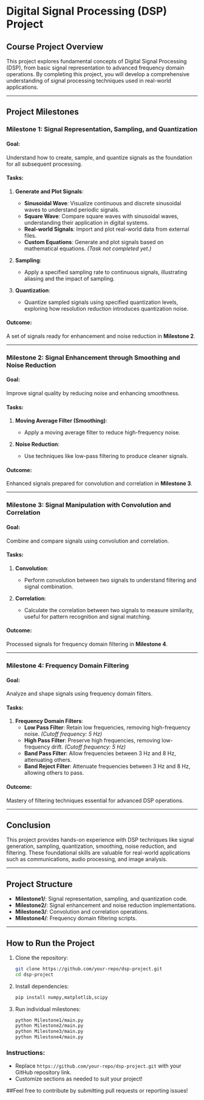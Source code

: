 # Digital Signal Processing (DSP) Project

## Course Project Overview
This project explores fundamental concepts of Digital Signal Processing (DSP), from basic signal representation to advanced frequency domain operations. By completing this project, you will develop a comprehensive understanding of signal processing techniques used in real-world applications.

---

## Project Milestones

### **Milestone 1: Signal Representation, Sampling, and Quantization**
#### Goal:
Understand how to create, sample, and quantize signals as the foundation for all subsequent processing.

#### Tasks:
1. **Generate and Plot Signals**:
   - **Sinusoidal Wave**: Visualize continuous and discrete sinusoidal waves to understand periodic signals.
   - **Square Wave**: Compare square waves with sinusoidal waves, understanding their application in digital systems.
   - **Real-world Signals**: Import and plot real-world data from external files.
   - **Custom Equations**: Generate and plot signals based on mathematical equations. *(Task not completed yet.)*

2. **Sampling**:
   - Apply a specified sampling rate to continuous signals, illustrating aliasing and the impact of sampling.

3. **Quantization**:
   - Quantize sampled signals using specified quantization levels, exploring how resolution reduction introduces quantization noise.

#### Outcome:
A set of signals ready for enhancement and noise reduction in **Milestone 2**.

---

### **Milestone 2: Signal Enhancement through Smoothing and Noise Reduction**
#### Goal:
Improve signal quality by reducing noise and enhancing smoothness.

#### Tasks:
1. **Moving Average Filter (Smoothing)**:
   - Apply a moving average filter to reduce high-frequency noise.

2. **Noise Reduction**:
   - Use techniques like low-pass filtering to produce cleaner signals.

#### Outcome:
Enhanced signals prepared for convolution and correlation in **Milestone 3**.

---

### **Milestone 3: Signal Manipulation with Convolution and Correlation**
#### Goal:
Combine and compare signals using convolution and correlation.

#### Tasks:
1. **Convolution**:
   - Perform convolution between two signals to understand filtering and signal combination.

2. **Correlation**:
   - Calculate the correlation between two signals to measure similarity, useful for pattern recognition and signal matching.

#### Outcome:
Processed signals for frequency domain filtering in **Milestone 4**.

---

### **Milestone 4: Frequency Domain Filtering**
#### Goal:
Analyze and shape signals using frequency domain filters.

#### Tasks:
1. **Frequency Domain Filters**:
   - **Low Pass Filter**: Retain low frequencies, removing high-frequency noise. *(Cutoff frequency: 5 Hz)*
   - **High Pass Filter**: Preserve high frequencies, removing low-frequency drift. *(Cutoff frequency: 5 Hz)*
   - **Band Pass Filter**: Allow frequencies between 3 Hz and 8 Hz, attenuating others.
   - **Band Reject Filter**: Attenuate frequencies between 3 Hz and 8 Hz, allowing others to pass.

#### Outcome:
Mastery of filtering techniques essential for advanced DSP operations.

---

## Conclusion
This project provides hands-on experience with DSP techniques like signal generation, sampling, quantization, smoothing, noise reduction, and filtering. These foundational skills are valuable for real-world applications such as communications, audio processing, and image analysis.

---

## Project Structure
- **Milestone1/**: Signal representation, sampling, and quantization code.
- **Milestone2/**: Signal enhancement and noise reduction implementations.
- **Milestone3/**: Convolution and correlation operations.
- **Milestone4/**: Frequency domain filtering scripts.

---

## How to Run the Project
1. Clone the repository:  
   ```bash
   git clone https://github.com/your-repo/dsp-project.git
   cd dsp-project
2. Install dependencies:
   ```bash
   pip install numpy,matplotlib,scipy
3. Run individual milestones:
   ```bash
   python Milestone1/main.py
   python Milestone2/main.py    
   python Milestone3/main.py
   python Milestone4/main.py


### Instructions:
- Replace `https://github.com/your-repo/dsp-project.git` with your GitHub repository link.
- Customize sections as needed to suit your project!

##Feel free to contribute by submitting pull requests or reporting issues!
